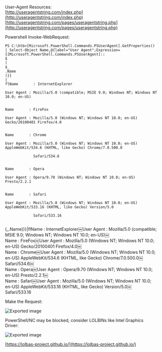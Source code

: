 User-Agent Resources:  
[http://useragentstring.com/index.php](http://useragentstring.com/index.php)  
[http://useragentstring.com/pages/useragentstring.php](http://useragentstring.com/pages/useragentstring.php)
 
Powershell Invoke-WebRequest:  

```
PS C:\htb>[Microsoft.PowerShell.Commands.PSUserAgent].GetProperties() | Select-Object Name,@{label="User Agent";Expression={[Microsoft.PowerShell.Commands.PSUserAgent]::
$
(
$_
.Name
)}}
|
flName       : InternetExplorer
￼
User Agent : Mozilla/5.0 (compatible; MSIE 9.0; Windows NT; Windows NT 10.0; en-US)
￼

Name       : FireFox
￼
User Agent : Mozilla/5.0 (Windows NT; Windows NT 10.0; en-US) Gecko/20100401 Firefox/4.0
￼

Name       : Chrome
￼
User Agent : Mozilla/5.0 (Windows NT; Windows NT 10.0; en-US) AppleWebKit/534.6 (KHTML, like Gecko) Chrome/7.0.500.0
￼
             Safari/534.6
￼

Name       : Opera
￼
User Agent : Opera/9.70 (Windows NT; Windows NT 10.0; en-US) Presto/2.2.1
￼

Name       : Safari
￼
User Agent : Mozilla/5.0 (Windows NT; Windows NT 10.0; en-US) AppleWebKit/533.16 (KHTML, like Gecko) Version/5.0
￼
             Safari/533.16


```

$($_.Name)}}|flName : InternetExplorer￼User Agent : Mozilla/5.0 (compatible; MSIE 9.0; Windows NT; Windows NT 10.0; en-US)￼  
Name : FireFox￼User Agent : Mozilla/5.0 (Windows NT; Windows NT 10.0; en-US) Gecko/20100401 Firefox/4.0￼  
Name : Chrome￼User Agent : Mozilla/5.0 (Windows NT; Windows NT 10.0; en-US) AppleWebKit/534.6 (KHTML, like Gecko) Chrome/7.0.500.0￼ Safari/534.6￼  
Name : Opera￼User Agent : Opera/9.70 (Windows NT; Windows NT 10.0; en-US) Presto/2.2.1￼  
Name : Safari￼User Agent : Mozilla/5.0 (Windows NT; Windows NT 10.0; en-US) AppleWebKit/533.16 (KHTML, like Gecko) Version/5.0￼ Safari/533.16
 
Make the Request:

![Exported image](Exported%20image%2020240712140351-0.png)  

PowerShell/NC may be blocked, consider LOLBINs like Intel Graphics Driver:

![Exported image](Exported%20image%2020240712140351-1.png)

[https://lolbas-project.github.io/](https://lolbas-project.github.io/)